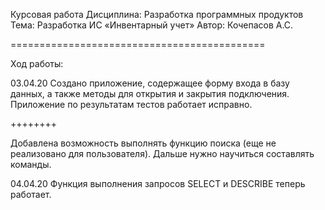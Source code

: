 Курсовая работа
Дисциплина: Разработка программных продуктов
Тема: Разработка ИС «Инвентарный учет»
Автор: Кочепасов А.С.

============================================

Ход работы:

03.04.20
Создано приложение, содержащее форму входа в базу данных, а также методы для открытия и закрытия подключения.
Приложение по результатам тестов работает исправно.

++++++++

Добавлена возможность выполнять функцию поиска (еще не реализовано для пользователя).
Дальше нужно научиться составлять команды.

04.04.20
Функция выполнения запросов SELECT и DESCRIBE теперь работает.